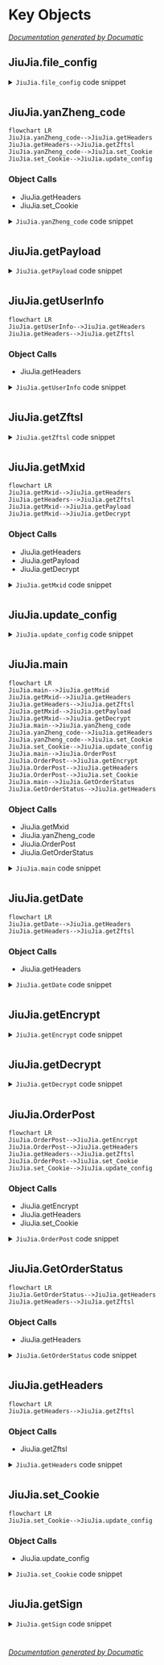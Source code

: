 # Key Objects

[_Documentation generated by Documatic_](https://www.documatic.com)

<!---Documatic-section-JiuJia.file_config-start--->
## JiuJia.file_config

<!---Documatic-section-file_config-start--->
<!---Documatic-block-JiuJia.file_config-start--->
<details>
	<summary><code>JiuJia.file_config</code> code snippet</summary>

```python
def file_config():
    global cookie
    global wait_speed
    global buy_speed
    global p_id
    global id
    cf = configparser.RawConfigParser()
    if os.path.exists('jiujia.ini'):
        try:
            cf.read('jiujia.ini', encoding='utf-8')
            cookie = cf.get('jiujia', 'cookie')
            wait_speed = cf.get('jiujia', 'wait_speed')
            buy_speed = cf.get('jiujia', 'buy_speed')
            p_id = cf.get('jiujia', 'p_id')
            id = cf.get('jiujia', 'id')
            c = requests.cookies.RequestsCookieJar()
            c.set('ASP.NET_SessionId', cookie)
            x.cookies.update(c)
        except Exception as e:
            print('配置文件错误', e)
            input('')
            sys.exit(0)
    else:
        print('jiujia.ini配置文件不存在当前文件夹下。')
        input('')
        sys.exit(0)
```
</details>
<!---Documatic-block-JiuJia.file_config-end--->
<!---Documatic-section-file_config-end--->

# #
<!---Documatic-section-JiuJia.file_config-end--->

<!---Documatic-section-JiuJia.yanZheng_code-start--->
## JiuJia.yanZheng_code

<!---Documatic-section-yanZheng_code-start--->
```mermaid
flowchart LR
JiuJia.yanZheng_code-->JiuJia.getHeaders
JiuJia.getHeaders-->JiuJia.getZftsl
JiuJia.yanZheng_code-->JiuJia.set_Cookie
JiuJia.set_Cookie-->JiuJia.update_config
```

### Object Calls

* JiuJia.getHeaders
* JiuJia.set_Cookie

<!---Documatic-block-JiuJia.yanZheng_code-start--->
<details>
	<summary><code>JiuJia.yanZheng_code</code> code snippet</summary>

```python
def yanZheng_code(mxid):
    global r_cookie
    payload = {'act': 'GetCaptcha', 'mxid': mxid}
    try:
        r = x.get(url=url + '/sc/wx/HandlerSubscribe.ashx', headers=getHeaders(), params=payload, verify=False, timeout=1)
        j = json.loads(r.text)
        r_cookie = r
        set_Cookie(r)
        if j['status'] == 200:
            return True
        else:
            print('状态: 有验证码：', r.text)
            return False
    except Exception as e:
        print('验证码出错：', e)
        return False
```
</details>
<!---Documatic-block-JiuJia.yanZheng_code-end--->
<!---Documatic-section-yanZheng_code-end--->

# #
<!---Documatic-section-JiuJia.yanZheng_code-end--->

<!---Documatic-section-JiuJia.getPayload-start--->
## JiuJia.getPayload

<!---Documatic-section-getPayload-start--->
<!---Documatic-block-JiuJia.getPayload-start--->
<details>
	<summary><code>JiuJia.getPayload</code> code snippet</summary>

```python
def getPayload(p_id, id, scdate):
    payload = {'act': 'GetCustSubscribeDateDetail', 'pid': p_id, 'id': id, 'scdate': scdate}
    return payload
```
</details>
<!---Documatic-block-JiuJia.getPayload-end--->
<!---Documatic-section-getPayload-end--->

# #
<!---Documatic-section-JiuJia.getPayload-end--->

<!---Documatic-section-JiuJia.getUserInfo-start--->
## JiuJia.getUserInfo

<!---Documatic-section-getUserInfo-start--->
```mermaid
flowchart LR
JiuJia.getUserInfo-->JiuJia.getHeaders
JiuJia.getHeaders-->JiuJia.getZftsl
```

### Object Calls

* JiuJia.getHeaders

<!---Documatic-block-JiuJia.getUserInfo-start--->
<details>
	<summary><code>JiuJia.getUserInfo</code> code snippet</summary>

```python
def getUserInfo():
    global birthday, tel, cname, sex, idcard
    payload = {'act': 'User'}
    try:
        r = x.get(url=url + '/sc/wx/HandlerSubscribe.ashx', params=payload, headers=getHeaders(), verify=False)
        j = json.loads(r.text)
        if j['status'] == 200:
            birthday = j['user']['birthday']
            tel = j['user']['tel']
            sex = j['user']['sex']
            cname = j['user']['cname']
            idcard = j['user']['idcard']
            print('登录成功，用户：', cname, end='')
            return True
        else:
            print('Cookie出错：%s' % r.text)
            input('退出程序')
            sys.exit(0)
            return False
    except Exception as e:
        print('无法正常运行', e)
        input('退出程序')
        sys.exit(0)
        return False
```
</details>
<!---Documatic-block-JiuJia.getUserInfo-end--->
<!---Documatic-section-getUserInfo-end--->

# #
<!---Documatic-section-JiuJia.getUserInfo-end--->

<!---Documatic-section-JiuJia.getZftsl-start--->
## JiuJia.getZftsl

<!---Documatic-section-getZftsl-start--->
<!---Documatic-block-JiuJia.getZftsl-start--->
<details>
	<summary><code>JiuJia.getZftsl</code> code snippet</summary>

```python
def getZftsl():
    strtime = str(round(time.time() * 100))
    str1 = 'zfsw_' + strtime
    md5.update(str1.encode('utf-8'))
    value = md5.hexdigest()
    return value
```
</details>
<!---Documatic-block-JiuJia.getZftsl-end--->
<!---Documatic-section-getZftsl-end--->

# #
<!---Documatic-section-JiuJia.getZftsl-end--->

<!---Documatic-section-JiuJia.getMxid-start--->
## JiuJia.getMxid

<!---Documatic-section-getMxid-start--->
```mermaid
flowchart LR
JiuJia.getMxid-->JiuJia.getHeaders
JiuJia.getHeaders-->JiuJia.getZftsl
JiuJia.getMxid-->JiuJia.getPayload
JiuJia.getMxid-->JiuJia.getDecrypt
```

### Object Calls

* JiuJia.getHeaders
* JiuJia.getPayload
* JiuJia.getDecrypt

<!---Documatic-block-JiuJia.getMxid-start--->
<details>
	<summary><code>JiuJia.getMxid</code> code snippet</summary>

```python
def getMxid(scdate):
    try:
        list1 = []
        r = x.get(url=url + '/sc/wx/HandlerSubscribe.ashx', headers=getHeaders(), params=getPayload(p_id, id, scdate), timeout=1, verify=False)
        j = getDecrypt(Sign, r.text)
        if j['status'] == 200:
            if 'mxid' in str(j):
                for i in j['list']:
                    if i['qty'] > 0:
                        list1.insert(0, i['mxid'])
                mxid[scdate] = list1
                return True
            else:
                print('GetMxid没有mxid:', j)
                return False
        else:
            print('GetMxid状态码不为200:', j)
            return False
    except Exception as e:
        print('GetMxid:', e)
        return False
```
</details>
<!---Documatic-block-JiuJia.getMxid-end--->
<!---Documatic-section-getMxid-end--->

# #
<!---Documatic-section-JiuJia.getMxid-end--->

<!---Documatic-section-JiuJia.update_config-start--->
## JiuJia.update_config

<!---Documatic-section-update_config-start--->
<!---Documatic-block-JiuJia.update_config-start--->
<details>
	<summary><code>JiuJia.update_config</code> code snippet</summary>

```python
def update_config(old_cookie, new_cookie):
    file_data = ''
    with open('jiujia.ini', 'r', encoding='UTF-8') as f:
        for line in f:
            if old_cookie in line:
                line = line.replace(old_cookie, new_cookie)
            file_data += line
    with open('jiujia.ini', 'w', encoding='UTF-8') as f:
        f.write(file_data)
```
</details>
<!---Documatic-block-JiuJia.update_config-end--->
<!---Documatic-section-update_config-end--->

# #
<!---Documatic-section-JiuJia.update_config-end--->

<!---Documatic-section-JiuJia.main-start--->
## JiuJia.main

<!---Documatic-section-main-start--->
```mermaid
flowchart LR
JiuJia.main-->JiuJia.getMxid
JiuJia.getMxid-->JiuJia.getHeaders
JiuJia.getHeaders-->JiuJia.getZftsl
JiuJia.getMxid-->JiuJia.getPayload
JiuJia.getMxid-->JiuJia.getDecrypt
JiuJia.main-->JiuJia.yanZheng_code
JiuJia.yanZheng_code-->JiuJia.getHeaders
JiuJia.yanZheng_code-->JiuJia.set_Cookie
JiuJia.set_Cookie-->JiuJia.update_config
JiuJia.main-->JiuJia.OrderPost
JiuJia.OrderPost-->JiuJia.getEncrypt
JiuJia.OrderPost-->JiuJia.getHeaders
JiuJia.OrderPost-->JiuJia.set_Cookie
JiuJia.main-->JiuJia.GetOrderStatus
JiuJia.GetOrderStatus-->JiuJia.getHeaders
```

### Object Calls

* JiuJia.getMxid
* JiuJia.yanZheng_code
* JiuJia.OrderPost
* JiuJia.GetOrderStatus

<!---Documatic-block-JiuJia.main-start--->
<details>
	<summary><code>JiuJia.main</code> code snippet</summary>

```python
def main():
    for i in date_mxid:
        max_retry = 0
        while max_retry < 3:
            try:
                cishu = 1
                if getMxid(i):
                    print('抢苗接种时间：', i)
                    for mxid_now in mxid[i]:
                        print('开始第%s次抢购 (%s) ' % (cishu, mxid_now), end='')
                        if yanZheng_code(mxid_now):
                            time.sleep(int(buy_speed) / 1000)
                            if OrderPost(mxid_now, i):
                                time.sleep(int(buy_speed) / 1000)
                                GetOrderStatus()
                                time.sleep(int(buy_speed) / 1000)
                        cishu += 1
                    break
                else:
                    time.sleep(1)
            except Exception as e:
                print(e)
                time.sleep(1)
            max_retry += 1
```
</details>
<!---Documatic-block-JiuJia.main-end--->
<!---Documatic-section-main-end--->

# #
<!---Documatic-section-JiuJia.main-end--->

<!---Documatic-section-JiuJia.getDate-start--->
## JiuJia.getDate

<!---Documatic-section-getDate-start--->
```mermaid
flowchart LR
JiuJia.getDate-->JiuJia.getHeaders
JiuJia.getHeaders-->JiuJia.getZftsl
```

### Object Calls

* JiuJia.getHeaders

<!---Documatic-block-JiuJia.getDate-start--->
<details>
	<summary><code>JiuJia.getDate</code> code snippet</summary>

```python
def getDate():
    current_date = datetime.datetime.now().strftime('%Y%m')
    payload = {'act': 'GetCustSubscribeDateAll', 'pid': p_id, 'id': id, 'month': current_date}
    try:
        r = x.get(url=url + '/sc/wx/HandlerSubscribe.ashx', params=payload, headers=getHeaders(), timeout=1, verify=False)
        j = json.loads(r.text)
        if j['status'] == 200:
            if 'enable' in str(j):
                for date in j['list']:
                    if date['enable'] == True:
                        date_mxid.insert(0, date['date'])
                return True
            else:
                return False
    except Exception as e:
        print('获取日期失败：', e)
```
</details>
<!---Documatic-block-JiuJia.getDate-end--->
<!---Documatic-section-getDate-end--->

# #
<!---Documatic-section-JiuJia.getDate-end--->

<!---Documatic-section-JiuJia.getEncrypt-start--->
## JiuJia.getEncrypt

<!---Documatic-section-getEncrypt-start--->
<!---Documatic-block-JiuJia.getEncrypt-start--->
<details>
	<summary><code>JiuJia.getEncrypt</code> code snippet</summary>

```python
def getEncrypt(k, value, iv=b'1234567890000000'):
    try:
        value = value.encode('UTF-8')
        cryptor = AES.new(k.encode('utf-8'), AES.MODE_CBC, iv)
        text = pad(value, 16, 'pkcs7')
        ciphertext_hex = b2a_hex(cryptor.encrypt(text))
        ciphertext_hex_de = ciphertext_hex.decode()
        ciphertext_hex_de = ciphertext_hex.decode().strip()
        return ciphertext_hex_de
    except Exception as e:
        print('加密错误', e)
        return None
```
</details>
<!---Documatic-block-JiuJia.getEncrypt-end--->
<!---Documatic-section-getEncrypt-end--->

# #
<!---Documatic-section-JiuJia.getEncrypt-end--->

<!---Documatic-section-JiuJia.getDecrypt-start--->
## JiuJia.getDecrypt

<!---Documatic-section-getDecrypt-start--->
<!---Documatic-block-JiuJia.getDecrypt-start--->
<details>
	<summary><code>JiuJia.getDecrypt</code> code snippet</summary>

```python
def getDecrypt(k, value, iv=b'1234567890000000'):
    try:
        cryptor = AES.new(k.encode('utf-8'), AES.MODE_CBC, iv)
        value_hex = a2b_hex(value)
        unpadtext = unpad(cryptor.decrypt(value_hex), 16, 'pkcs7')
        j = json.loads(unpadtext)
        return j
    except Exception as e:
        print('解密错误：', e)
        return False
```
</details>
<!---Documatic-block-JiuJia.getDecrypt-end--->
<!---Documatic-section-getDecrypt-end--->

# #
<!---Documatic-section-JiuJia.getDecrypt-end--->

<!---Documatic-section-JiuJia.OrderPost-start--->
## JiuJia.OrderPost

<!---Documatic-section-OrderPost-start--->
```mermaid
flowchart LR
JiuJia.OrderPost-->JiuJia.getEncrypt
JiuJia.OrderPost-->JiuJia.getHeaders
JiuJia.getHeaders-->JiuJia.getZftsl
JiuJia.OrderPost-->JiuJia.set_Cookie
JiuJia.set_Cookie-->JiuJia.update_config
```

### Object Calls

* JiuJia.getEncrypt
* JiuJia.getHeaders
* JiuJia.set_Cookie

<!---Documatic-block-JiuJia.OrderPost-start--->
<details>
	<summary><code>JiuJia.OrderPost</code> code snippet</summary>

```python
def OrderPost(mxid, scdate):
    try:
        postContext = '{"birthday":"%s","tel":"%s","sex":%s,"cname":"%s","doctype":1,"idcard":"%s","mxid":"%s","date":"%s","pid":"%s","Ftime":1,"guid":""}' % (birthday, tel, sex, cname, idcard, mxid, scdate, p_id)
        postContext = getEncrypt(Sign, postContext)
        r = x.post(url=url + '/sc/api/User/OrderPost', data=postContext, timeout=1, headers=getHeaders(), verify=False)
        if 'eyJ0eXAiOiJKV1QiLCJhbGciOiJIUzI1NiJ9' not in r.headers.get('set-cookie'):
            set_Cookie(r_cookie)
        if r.status_code == 200:
            j = json.loads(r.text)
            if j['status'] == 200:
                print('状态: ' + j['msg'], end='')
                return True
            else:
                print('状态: ' + j['msg'], end='')
                return False
        else:
            return False
    except Exception as e:
        print('OrderPost：', e)
```
</details>
<!---Documatic-block-JiuJia.OrderPost-end--->
<!---Documatic-section-OrderPost-end--->

# #
<!---Documatic-section-JiuJia.OrderPost-end--->

<!---Documatic-section-JiuJia.GetOrderStatus-start--->
## JiuJia.GetOrderStatus

<!---Documatic-section-GetOrderStatus-start--->
```mermaid
flowchart LR
JiuJia.GetOrderStatus-->JiuJia.getHeaders
JiuJia.getHeaders-->JiuJia.getZftsl
```

### Object Calls

* JiuJia.getHeaders

<!---Documatic-block-JiuJia.GetOrderStatus-start--->
<details>
	<summary><code>JiuJia.GetOrderStatus</code> code snippet</summary>

```python
def GetOrderStatus():
    try:
        payload = {'act': 'GetOrderStatus'}
        r = x.get(url=url + '/sc/wx/HandlerSubscribe.ashx', params=payload, headers=getHeaders(), verify=False, timeout=1)
        j = json.loads(r.text)
        if j['status'] == 200:
            print('\t结果: ' + j['msg'])
            input('抢购成功！退出程序。')
            sys.exit(0)
        else:
            print('\t结果: ' + j['msg'])
            return False
    except Exception as e:
        print('GetOrderStatus：', e)
```
</details>
<!---Documatic-block-JiuJia.GetOrderStatus-end--->
<!---Documatic-section-GetOrderStatus-end--->

# #
<!---Documatic-section-JiuJia.GetOrderStatus-end--->

<!---Documatic-section-JiuJia.getHeaders-start--->
## JiuJia.getHeaders

<!---Documatic-section-getHeaders-start--->
```mermaid
flowchart LR
JiuJia.getHeaders-->JiuJia.getZftsl
```

### Object Calls

* JiuJia.getZftsl

<!---Documatic-block-JiuJia.getHeaders-start--->
<details>
	<summary><code>JiuJia.getHeaders</code> code snippet</summary>

```python
def getHeaders():
    headers = {'Host': 'cloud.cn2030.com', 'Connection': 'keep-alive', 'User-Agent': 'Mozilla/5.0 (iPhone; CPU iPhone OS 15_5 like Mac OS X) AppleWebKit/605.1.15 (KHTML, like Gecko) Mobile/15E148 MicroMessenger/8.0.20(0x18001433) NetType/WIFI Language/zh_CN', 'content-type': 'application/json', 'zftsl': getZftsl(), 'Referer': 'https://servicewechat.com/wx2c7f0f3c30d99445/92/page-frame.html', 'Accept-Encoding': 'gzip,deflate, br'}
    return headers
```
</details>
<!---Documatic-block-JiuJia.getHeaders-end--->
<!---Documatic-section-getHeaders-end--->

# #
<!---Documatic-section-JiuJia.getHeaders-end--->

<!---Documatic-section-JiuJia.set_Cookie-start--->
## JiuJia.set_Cookie

<!---Documatic-section-set_Cookie-start--->
```mermaid
flowchart LR
JiuJia.set_Cookie-->JiuJia.update_config
```

### Object Calls

* JiuJia.update_config

<!---Documatic-block-JiuJia.set_Cookie-start--->
<details>
	<summary><code>JiuJia.set_Cookie</code> code snippet</summary>

```python
def set_Cookie(r):
    global cookie
    try:
        del x.cookies['ASP.NET_SessionId']
        cookies = r.cookies
        x.cookies.update(cookies)
        cookie_dict = requests.utils.dict_from_cookiejar(r.cookies)
        new_cookie = cookie_dict['ASP.NET_SessionId']
        update_config(cookie, new_cookie)
        cookie = new_cookie
        return True
    except Exception as e:
        print('cookie出错：', e)
        return False
```
</details>
<!---Documatic-block-JiuJia.set_Cookie-end--->
<!---Documatic-section-set_Cookie-end--->

# #
<!---Documatic-section-JiuJia.set_Cookie-end--->

<!---Documatic-section-JiuJia.getSign-start--->
## JiuJia.getSign

<!---Documatic-section-getSign-start--->
<!---Documatic-block-JiuJia.getSign-start--->
<details>
	<summary><code>JiuJia.getSign</code> code snippet</summary>

```python
def getSign(cookie):
    global Sign
    try:
        data = cookie.split('.')[1]
        missing_padding = 4 - len(data) % 4
        if missing_padding:
            data += '=' * missing_padding
        b = base64.b64decode(data.encode('utf-8')).decode('utf-8')
        b = json.loads(b)
        b = b['val'].replace(' ', '').replace('\r\n', '')
        b = base64.b64decode(b)
        b = str(b)
        j = re.findall('(?<=\\\\x00\\\\x00\\\\x10).{16}', b)[0]
        Sign = j
        return True
    except Exception as e:
        print('获取签名错误：', e)
        return False
```
</details>
<!---Documatic-block-JiuJia.getSign-end--->
<!---Documatic-section-getSign-end--->

# #
<!---Documatic-section-JiuJia.getSign-end--->

[_Documentation generated by Documatic_](https://www.documatic.com)